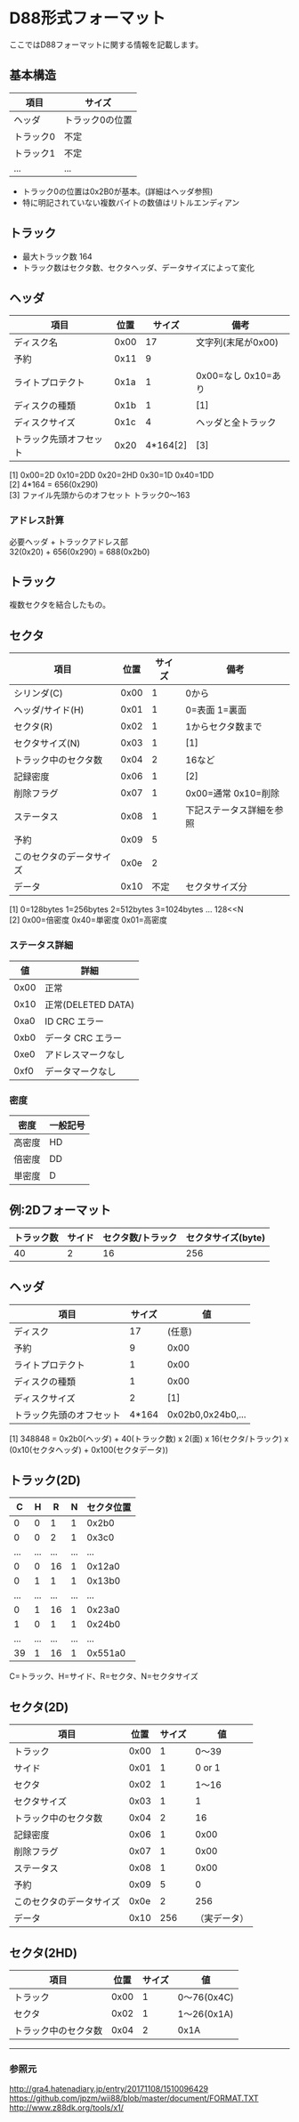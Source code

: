 
# D88形式フォーマット

ここではD88フォーマットに関する情報を記載します。

## 基本構造

|   項目    |     サイズ      |
| --------- | --------------- |
| ヘッダ    | トラック0の位置 |
| トラック0 | 不定            |
| トラック1 | 不定            |
| ...       | ...             |

* トラック0の位置は0x2B0が基本。(詳細はヘッダ参照)
* 特に明記されていない複数バイトの数値はリトルエンディアン

## トラック
* 最大トラック数 164
* トラック数はセクタ数、セクタヘッダ、データサイズによって変化

## ヘッダ
|          項目          | 位置 |  サイズ  |        備考         |
| ---------------------- | ---- | -------- | ------------------- |
| ディスク名             | 0x00 | 17       | 文字列(末尾が0x00)  |
| 予約                   | 0x11 | 9        |                     |
| ライトプロテクト       | 0x1a | 1        | 0x00=なし 0x10=あり |
| ディスクの種類         | 0x1b | 1        | [1]                 |
| ディスクサイズ         | 0x1c | 4        | ヘッダと全トラック  |
| トラック先頭オフセット | 0x20 | 4*164[2] | [3]                 |

[1] 0x00=2D 0x10=2DD 0x20=2HD 0x30=1D 0x40=1DD  
[2] 4*164 = 656(0x290)  
[3] ファイル先頭からのオフセット トラック0～163

### アドレス計算
必要ヘッダ + トラックアドレス部  
32(0x20) + 656(0x290) = 688(0x2b0)

## トラック
複数セクタを結合したもの。

## セクタ
| 項目                     | 位置 | サイズ | 備考                         |
|--------------------------|------|--------|------------------------------|
| シリンダ(C)              | 0x00 | 1      | 0から                        |
| ヘッダ/サイド(H)         | 0x01 | 1      | 0=表面 1=裏面                |
| セクタ(R)                | 0x02 | 1      | 1からセクタ数まで            |
| セクタサイズ(N)          | 0x03 | 1      | [1]                          |
| トラック中のセクタ数     | 0x04 | 2      | 16など                       |
| 記録密度                 | 0x06 | 1      | [2]                          |
| 削除フラグ               | 0x07 | 1      | 0x00=通常 0x10=削除          |
| ステータス               | 0x08 | 1      | 下記ステータス詳細を参照     |
| 予約                     | 0x09 | 5      |                              |
| このセクタのデータサイズ | 0x0e | 2      |                              |
| データ                   | 0x10 | 不定   | セクタサイズ分               |

[1] 0=128bytes 1=256bytes 2=512bytes 3=1024bytes ... 128<<N  
[2] 0x00=倍密度 0x40=単密度 0x01=高密度

### ステータス詳細
| 値   | 詳細               |
|------|--------------------|
| 0x00 | 正常               |
| 0x10 | 正常(DELETED DATA) |
| 0xa0 | ID CRC エラー      |
| 0xb0 | データ CRC エラー  |
| 0xe0 | アドレスマークなし |
| 0xf0 | データマークなし   |

### 密度
| 密度   | 一般記号 |
|--------|----------|
| 高密度 | HD       |
| 倍密度 | DD       |
| 単密度 | D        |


## 例:2Dフォーマット

| トラック数 | サイド | セクタ数/トラック | セクタサイズ(byte) |
|------------|--------|-------------------|--------------------|
| 40         | 2      | 16                | 256                |

## ヘッダ
| 項目                     | サイズ | 値                |
|--------------------------|--------|-------------------|
| ディスク                 | 17     | (任意)            |
| 予約                     | 9      | 0x00              |
| ライトプロテクト         | 1      | 0x00              |
| ディスクの種類           | 1      | 0x00              |
| ディスクサイズ           | 2      | [1]               |
| トラック先頭のオフセット | 4*164  | 0x02b0,0x24b0,... |

[1] 348848 = 0x2b0(ヘッダ) + 40(トラック数) x 2(面) x 16(セクタ/トラック) x (0x10(セクタヘッダ) + 0x100(セクタデータ))

## トラック(2D)
|  C  |  H  |  R  |  N  | セクタ位置 |
| --- | --- | --- | --- | ---------- |
| 0   | 0   | 1   | 1   | 0x2b0      |
| 0   | 0   | 2   | 1   | 0x3c0      |
| ... | ... | ... | ... | ...        |
| 0   | 0   | 16  | 1   | 0x12a0     |
| 0   | 1   | 1   | 1   | 0x13b0     |
| ... | ... | ... | ... | ...        |
| 0   | 1   | 16  | 1   | 0x23a0     |
| 1   | 0   | 1   | 1   | 0x24b0     |
| ... | ... | ... | ... | ...        |
| 39  | 1   | 16  | 1   | 0x551a0    |

C=トラック、H=サイド、R=セクタ、N=セクタサイズ

## セクタ(2D)
| 項目                     | 位置   | サイズ | 値          |
|--------------------------|--------|--------|-------------|
| トラック                 | 0x00   | 1      | 0〜39       |
| サイド                   | 0x01   | 1      | 0 or 1      |
| セクタ                   | 0x02   | 1      | 1〜16       |
| セクタサイズ             | 0x03   | 1      | 1           |
| トラック中のセクタ数     | 0x04   | 2      | 16          |
| 記録密度                 | 0x06   | 1      | 0x00        |
| 削除フラグ               | 0x07   | 1      | 0x00        |
| ステータス               | 0x08   | 1      | 0x00        |
| 予約                     | 0x09   | 5      | 0           |
| このセクタのデータサイズ | 0x0e   | 2      | 256         |
| データ                   | 0x10   | 256    |（実データ） |

## セクタ(2HD)
|         項目         | 位置 | サイズ |     値      |
| -------------------- | ---- | ------ | ----------- |
| トラック             | 0x00 | 1      | 0〜76(0x4C) |
| セクタ               | 0x02 | 1      | 1〜26(0x1A) |
| トラック中のセクタ数 | 0x04 | 2      | 0x1A        |


----------


### 参照元

http://gra4.hatenadiary.jp/entry/20171108/1510096429  
https://github.com/jpzm/wii88/blob/master/document/FORMAT.TXT  
http://www.z88dk.org/tools/x1/  
